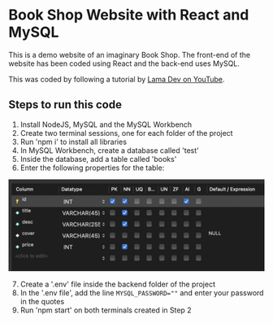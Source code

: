 # Book Shop Website with React and MySQL
This is a demo website of an imaginary Book Shop. The front-end of the website has been coded using React and the back-end uses MySQL.

This was coded by following a tutorial by [Lama Dev on YouTube](https://youtu.be/fPuLnzSjPLE).

## Steps to run this code
1. Install NodeJS, MySQL and the MySQL Workbench
2. Create two terminal sessions, one for each folder of the project
3. Run 'npm i' to install all libraries
4. In MySQL Workbench, create a database called 'test'
5. Inside the database, add a table called 'books'
6. Enter the following properties for the table:

![MySQL Workbench Configurations](WorkbenchConfigurations.png)

7. Create a '.env' file inside the backend folder of the project
8. In the '.env file', add the line `MYSQL_PASSWORD=""` and enter your password in the quotes 
8. Run 'npm start' on both terminals created in Step 2
